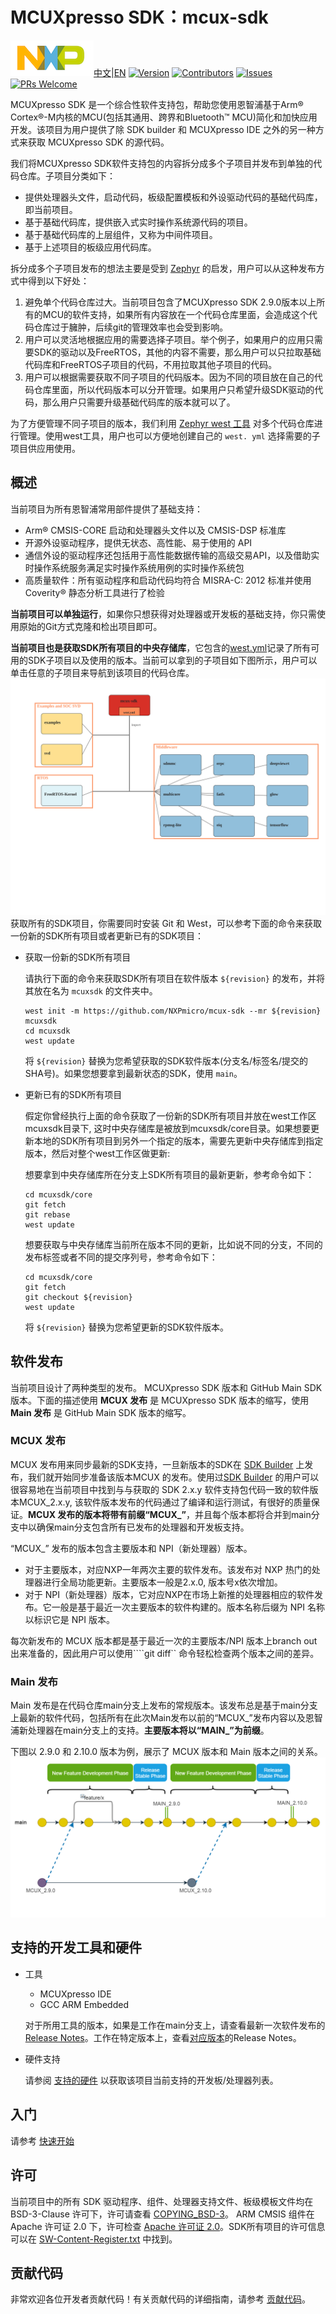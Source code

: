 # MCUXpresso SDK：mcux-sdk

![NXP_logo](docs/nxp_logo_small.png)[中文](./README_CN.md)|[EN](./README.md)
[![Version](https://img.shields.io/github/v/release/NXPMicro/mcux-sdk)](https://github.com/NXPmicro/mcux-sdk/releases/latest)
[![Contributors](https://img.shields.io/github/contributors/NXPMicro/mcux-sdk)](https://github.com/NXPmicro/mcux-sdk/graphs/contributors)
[![Issues](https://img.shields.io/github/issues/NXPMicro/mcux-sdk)](https://github.com/NXPmicro/mcux-sdk/issues)
[![PRs Welcome](https://img.shields.io/badge/PRs-welcome-brightgreen.svg?style=flat-square)](https://github.com/NXPmicro/mcux-sdk/pulls)

MCUXpresso SDK 是一个综合性软件支持包，帮助您使用恩智浦基于Arm® Cortex®-M内核的MCU(包括其通用、跨界和Bluetooth™ MCU)简化和加快应用开发。该项目为用户提供了除 SDK builder 和 MCUXpresso IDE 之外的另一种方式来获取 MCUXpresso SDK 的源代码。

我们将MCUXpresso SDK软件支持包的内容拆分成多个子项目并发布到单独的代码仓库。子项目分类如下：
* 提供处理器头文件，启动代码，板级配置模板和外设驱动代码的基础代码库，即当前项目。
* 基于基础代码库，提供嵌入式实时操作系统源代码的项目。
* 基于基础代码库的上层组件，又称为中间件项目。
* 基于上述项目的板级应用代码库。

拆分成多个子项目发布的想法主要是受到 [Zephyr](https://github.com/zephyrproject-rtos/zephyr) 的启发，用户可以从这种发布方式中得到以下好处：

1. 避免单个代码仓库过大。当前项目包含了MCUXpresso SDK 2.9.0版本以上所有的MCU的软件支持，如果所有内容放在一个代码仓库里面，会造成这个代码仓库过于臃肿，后续git的管理效率也会受到影响。
2. 用户可以灵活地根据应用的需要选择子项目。举个例子，如果用户的应用只需要SDK的驱动以及FreeRTOS，其他的内容不需要，那么用户可以只拉取基础代码库和FreeRTOS子项目的代码，不用拉取其他子项目的代码。
3. 用户可以根据需要获取不同子项目的代码版本。因为不同的项目放在自己的代码仓库里面，所以代码版本可以分开管理。如果用户只希望升级SDK驱动的代码，那么用户只需要升级基础代码库的版本就可以了。

为了方便管理不同子项目的版本，我们利用 [Zephyr west 工具](https://docs.zephyrproject.org/latest/guides/west/index.html) 对多个代码仓库进行管理。使用west工具，用户也可以方便地创建自己的 ```west. yml``` 选择需要的子项目供应用使用。

## 概述
当前项目为所有恩智浦常用部件提供了基础支持：

* Arm® CMSIS-CORE 启动和处理器头文件以及 CMSIS-DSP 标准库
* 开源外设驱动程序，提供无状态、高性能、易于使用的 API
* 通信外设的驱动程序还包括用于高性能数据传输的高级交易API，以及借助实时操作系统服务满足实时操作系统用例的实时操作系统包
* 高质量软件：所有驱动程序和启动代码均符合 MISRA-C: 2012 标准并使用 Coverity® 静态分析工具进行了检验

**当前项目可以单独运行**，如果你只想获得对处理器或开发板的基础支持，你只需使用原始的Git方式克隆和检出项目即可。

**当前项目也是获取SDK所有项目的中央存储库**，它包含的[west.yml](https://github.com/NXPmicro/mcux-sdk/blob/main/west.yml)记录了所有可用的SDK子项目以及使用的版本。当前可以拿到的子项目如下图所示，用户可以单击任意的子项目来导航到该项目的代码仓库。
[![MCUXSDK Graph](docs/sdk_graph.svg)](https://htmlpreview.github.io/?https://github.com/NXPmicro/mcux-sdk/blob/main/docs/sdk_graph.html)
获取所有的SDK项目，你需要同时安装 Git 和 West，可以参考下面的命令来获取一份新的SDK所有项目或者更新已有的SDK项目：
* 获取一份新的SDK所有项目
    
    请执行下面的命令来获取SDK所有项目在软件版本 ```${revision}``` 的发布，并将其放在名为 ```mcuxsdk``` 的文件夹中。

    ```
    west init -m https://github.com/NXPmicro/mcux-sdk --mr ${revision} mcuxsdk
    cd mcuxsdk
    west update
    ```

    将 ```${revision}``` 替换为您希望获取的SDK软件版本(分支名/标签名/提交的SHA号)。如果您想要拿到最新状态的SDK，使用 ```main```。

* 更新已有的SDK所有项目
    
    假定你曾经执行上面的命令获取了一份新的SDK所有项目并放在west工作区mcuxsdk目录下, 这时中央存储库是被放到mcuxsdk/core目录。如果想要更新本地的SDK所有项目到另外一个指定的版本，需要先更新中央存储库到指定版本，然后对整个west工作区做更新:
    
    想要拿到中央存储库所在分支上SDK所有项目的最新更新，参考命令如下：
     ```
    cd mcuxsdk/core
    git fetch
    git rebase
    west update
    ```
    想要获取与中央存储库当前所在版本不同的更新，比如说不同的分支，不同的发布标签或者不同的提交序列号，参考命令如下：    
    ```
    cd mcuxsdk/core
    git fetch
    git checkout ${revision}
    west update
    ```
    将 ```${revision}``` 替换为您希望更新的SDK软件版本。

## 软件发布
当前项目设计了两种类型的发布。 MCUXpresso SDK 版本和 GitHub Main SDK 版本。下面的描述使用 **MCUX 发布** 是 MCUXpresso SDK 版本的缩写，使用 **Main 发布** 是 GitHub Main SDK 版本的缩写。

### MCUX 发布
MCUX 发布用来同步最新的SDK支持，一旦新版本的SDK在 [SDK Builder](http://mcuxpresso.nxp.com/) 上发布，我们就开始同步准备该版本MCUX 的发布。使用过[SDK Builder](http://mcuxpresso.nxp.com/) 的用户可以很容易地在当前项目中找到与与获取的 SDK 2.x.y 软件支持包代码一致的软件版本MCUX_2.x.y, 该软件版本发布的代码通过了编译和运行测试，有很好的质量保证。**MCUX 发布的版本将带有前缀“MCUX_”**，并且每个版本都将合并到main分支中以确保main分支包含所有已发布的处理器和开发板支持。

“MCUX_” 发布的版本包含主要版本和 NPI（新处理器）版本。
* 对于主要版本，对应NXP一年两次主要的软件发布。该发布对 NXP 热门的处理器进行全局功能更新。主要版本一般是2.x.0, 版本号x依次增加。
* 对于 NPI（新处理器）版本，它对应NXP在市场上新推的处理器相应的软件发布。它一般是基于最近一次主要版本的软件构建的。版本名称后缀为 NPI 名称以标识它是 NPI 版本。

每次新发布的 MCUX 版本都是基于最近一次的主要版本/NPI 版本上branch out出来准备的，因此用户可以使用````git diff`` 命令轻松检查两个版本之间的差异。

### Main 发布
Main 发布是在代码仓库main分支上发布的常规版本。该发布总是基于main分支上最新的软件代码，包括所有在此次Main发布以前的“MCUX_”发布内容以及恩智浦新处理器在main分支上的支持。**主要版本将以“MAIN_”为前缀**。

下图以 2.9.0 和 2.10.0 版本为例，展示了 MCUX 版本和 Main 版本之间的关系。
![发布介绍](docs/Getting_Started/images/github_release_introduction.png)

## 支持的开发工具和硬件
* 工具
    * MCUXpresso IDE
    * GCC ARM Embedded

    对于所用工具的版本，如果是工作在main分支上，请查看最新一次软件发布的 [Release Notes](https://github.com/NXPmicro/mcux-sdk/releases/latest)。工作在特定版本上，查看[对应版本](https://github.com/NXPmicro/mcux-sdk/tags)的Release Notes。
* 硬件支持

    请参阅 [支持的硬件](docs/supported_development_systems_CN.md) 以获取该项目当前支持的开发板/处理器列表。

## 入门
请参考 [快速开始](docs/Getting_Started_CN.md)

## 许可
当前项目中的所有 SDK 驱动程序、组件、处理器支持文件、板级模板文件均在 BSD-3-Clause 许可下，许可请查看 [COPYING_BSD-3](COPYING-BSD-3)。 ARM CMSIS 组件在 Apache 许可证 2.0 下，许可检查 [Apache 许可证 2.0](CMSIS/LICENSE.txt)。SDK所有项目的许可信息可以在 [SW-Content-Register.txt](SW-Content-Register.txt) 中找到。

## 贡献代码
非常欢迎各位开发者贡献代码！有关贡献代码的详细指南，请参考 [贡献代码](CONTRIBUTING_CN.md)。
